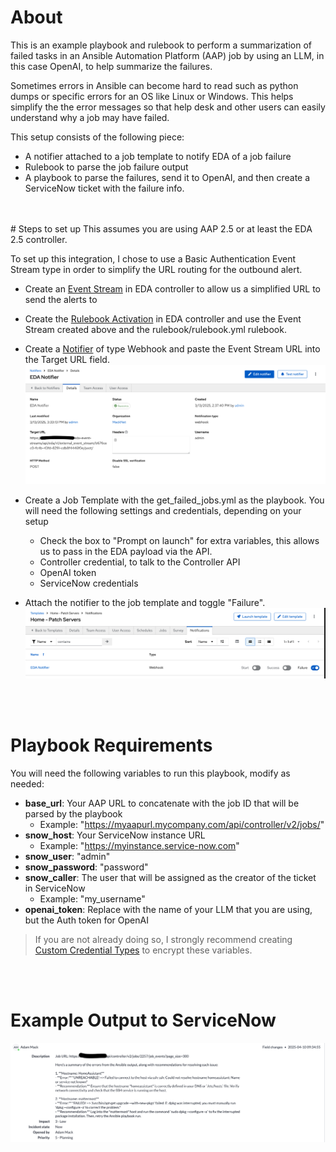 # About
This is an example playbook and rulebook to perform a summarization of failed tasks in an Ansible Automation Platform (AAP) job by using an LLM, in this case OpenAI, to help summarize the failures.

Sometimes errors in Ansible can become hard to read such as python dumps or specific errors for an OS like Linux or Windows. This helps simplify the the error messages so that help desk and other users can easily understand why a job may have failed.

This setup consists of the following piece:
 - A notifier attached to a job template to notify EDA of a job failure
 - Rulebook to parse the job failure output
 - A playbook to parse the failures, send it to OpenAI, and then create a ServiceNow ticket with the failure info.
<br>
<br>
# Steps to set up
This assumes you are using AAP 2.5 or at least the EDA 2.5 controller. 

To set up this integration, I chose to use a Basic Authentication Event Stream type in order to simplify the URL routing for the outbound alert.

- Create an [Event Stream](https://docs.redhat.com/en/documentation/red_hat_ansible_automation_platform/2.5/html/using_automation_decisions/simplified-event-routing#event-streams) in EDA controller to allow us a simplified URL to send the alerts to
- Create the [Rulebook Activation](https://docs.redhat.com/en/documentation/red_hat_ansible_automation_platform/2.5/html/using_automation_decisions/eda-rulebook-activations#eda-set-up-rulebook-activation) in EDA controller and use the Event Stream created above and the rulebook/rulebook.yml rulebook.
- Create a [Notifier](https://docs.redhat.com/en/documentation/red_hat_ansible_automation_platform/2.5/html/using_automation_execution/controller-notifications#controller-create-notification-template) of type Webhook and paste the Event Stream URL into the Target URL field.
![AAP Notifier](/images/notifier.png)

- Create a Job Template with the get_failed_jobs.yml as the playbook. You will need the following settings and credentials, depending on your setup
    - Check the box to "Prompt on launch" for extra variables, this allows us to pass in the EDA payload via the API.
    - Controller credential, to talk to the Controller API
    - OpenAI token 
    - ServiceNow credentials

- Attach the notifier to the job template and toggle "Failure".
![AAP Notifier](/images/jobtemplate.png)

<br>
<br>

# Playbook Requirements

You will need the following variables to run this playbook, modify as needed:

- **base_url**: Your AAP URL to concatenate with the job ID that will be parsed by the playbook
    - Example: "https://myaapurl.mycompany.com/api/controller/v2/jobs/"
- **snow_host**: Your ServiceNow instance URL
    - Example: "https://myinstance.service-now.com"
- **snow_user**: "admin"
- **snow_password**: "password" 
- **snow_caller**: The user that will be assigned as the creator of the ticket in ServiceNow
    - Example: "my_username"
- **openai_token**: Replace with the name of your LLM that you are using, but the Auth token for OpenAI

>If you are not already doing so, I strongly recommend creating [Custom Credential Types](https://docs.redhat.com/en/documentation/red_hat_ansible_automation_platform/2.5/html/using_automation_execution/assembly-controller-custom-credentials) to encrypt these variables.

<br>
<br>

# Example Output to ServiceNow
![SNOW Ticket](/images/snow_output.png)